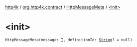 [http4k](../../index.md) / [org.http4k.contract](../index.md) / [HttpMessageMeta](index.md) / [&lt;init&gt;](./-init-.md)

# &lt;init&gt;

`HttpMessageMeta(message: `[`T`](index.md#T)`, definitionId: `[`String`](https://kotlinlang.org/api/latest/jvm/stdlib/kotlin/-string/index.html)`? = null)`